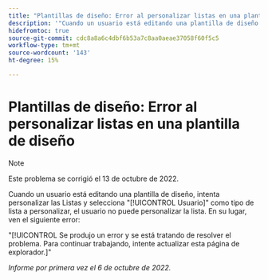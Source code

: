 ```yaml
---
title: "Plantillas de diseño: Error al personalizar listas en una plantilla de diseño"
description: '"Cuando un usuario está editando una plantilla de diseño e intenta personalizar Listas, y selecciona Usuario como el tipo de lista que desea personalizar, el usuario no puede personalizar la lista. En su lugar, ven el error Se ha producido un error y estamos trabajando para resolver el problema. Para continuar con su trabajo, intente actualizar esta página del explorador".'
hidefromtoc: true
source-git-commit: cdc8a8a6c4dbf6b53a7c8aa0aeae37058f60f5c5
workflow-type: tm+mt
source-wordcount: '143'
ht-degree: 15%

---
```



# Plantillas de diseño: Error al personalizar listas en una plantilla de diseño

>[!NOTE]
>
>Este problema se corrigió el 13 de octubre de 2022.

Cuando un usuario está editando una plantilla de diseño, intenta personalizar las Listas y selecciona &quot;[!UICONTROL Usuario]&quot; como tipo de lista a personalizar, el usuario no puede personalizar la lista. En su lugar, ven el siguiente error:

&quot;[!UICONTROL Se produjo un error y se está tratando de resolver el problema. Para continuar trabajando, intente actualizar esta página de explorador.]&quot;

_Informe por primera vez el 6 de octubre de 2022._

